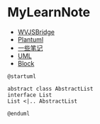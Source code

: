 # MyLearnNote


* [WVJSBridge](index/WebViewJavaScriptBridge/WVJSBridge.md)
* [Plantuml](index/Plantuml/Plantuml.md)
* [一些笔记](index/iOS/dictionary.md)
* [UML](index/UML/UML_.md)
* [Block](index/iOS/block.md)


```plantuml
@startuml

abstract class AbstractList
interface List
List <|.. AbstractList

@enduml
```
